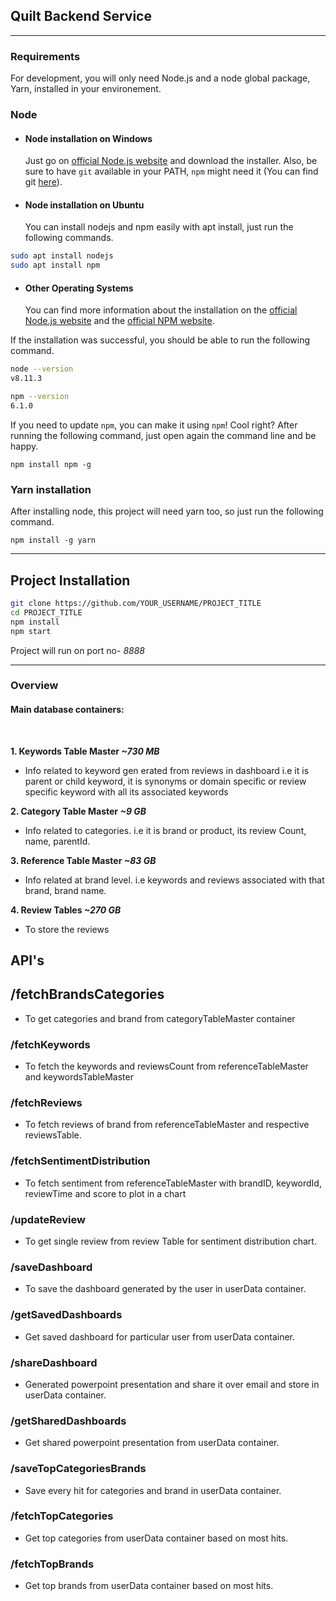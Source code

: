 ## Quilt Backend Service

---
### Requirements

For development, you will only need Node.js and a node global package, Yarn, installed in your environement.

### Node
- #### Node installation on Windows

  Just go on [official Node.js website](https://nodejs.org/) and download the installer.
Also, be sure to have `git` available in your PATH, `npm` might need it (You can find git [here](https://git-scm.com/)).

- #### Node installation on Ubuntu

  You can install nodejs and npm easily with apt install, just run the following commands.

```bash
sudo apt install nodejs
sudo apt install npm
```

- #### Other Operating Systems
  You can find more information about the installation on the [official Node.js website](https://nodejs.org/) and the [official NPM website](https://npmjs.org/).

If the installation was successful, you should be able to run the following command.

```bash
node --version
v8.11.3

npm --version
6.1.0
```
If you need to update `npm`, you can make it using `npm`! Cool right? After running the following command, just open again the command line and be happy.

`npm install npm -g`

### Yarn installation
  After installing node, this project will need yarn too, so just run the following command.

`npm install -g yarn`    

---

## Project Installation

```bash
git clone https://github.com/YOUR_USERNAME/PROJECT_TITLE
cd PROJECT_TITLE
npm install 
npm start
```

Project will run on port no- *8888*

---

### Overview

#### Main database containers:
<br>

**1. Keywords Table Master *~730 MB***
- Info related to keyword gen erated from reviews in dashboard i.e it is parent or child keyword, it is synonyms or domain specific or review specific keyword with all its associated keywords

**2.  Category Table Master *~9 GB***
- Info related to categories. i.e it is brand or product, its review Count, name, parentId.

**3. Reference Table Master *~83 GB***
- Info related at brand level. i.e keywords and reviews associated with that brand, brand name.

**4.  Review Tables *~270 GB***

- To store the reviews

## API's 

 ## /fetchBrandsCategories
  - To get categories and brand from categoryTableMaster container 

### /fetchKeywords
- To fetch the keywords and reviewsCount from referenceTableMaster and keywordsTableMaster

### /fetchReviews
- To fetch reviews of brand from referenceTableMaster and respective reviewsTable.

### /fetchSentimentDistribution
- To fetch sentiment from referenceTableMaster with brandID, keywordId, reviewTime and score to plot in a chart

### /updateReview
- To get single review from review Table for sentiment distribution chart.

### /saveDashboard
- To save the dashboard generated by the user in userData container.

### /getSavedDashboards
- Get saved dashboard for particular user from userData container.

### /shareDashboard
- Generated powerpoint presentation and share it over email and store in userData container.

### /getSharedDashboards
- Get shared powerpoint presentation from userData container.

### /saveTopCategoriesBrands
- Save every hit for categories and brand in userData container.

### /fetchTopCategories
- Get top categories from userData container based on most hits.

### /fetchTopBrands
- Get top brands from userData container based on most hits.
